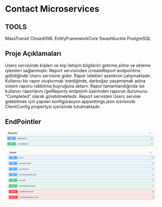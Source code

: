 # Contact Microservices

## TOOLS
MassTransit
ClosedXML
EntityFrameworkCore
Swashbuckle
PostgreSQL

## Proje Açıklamaları

Users servisinde kişileri ve kişi iletişim bilgilerini getirme,silme ve ekleme işlemleri sağlanmıştır.
Report servisinden /createReport endpointine gidildiğinde Users servisine gider.
Rapor istekleri asenkron çalışmaktadır. 
Kullanıcı bir rapor oluşturmak istediğinde, darboğaz yaşamamak adına sistem raporu rabbitmq kuyruğuna aktarır. 
Rapor tamamlandığında ise kullanıcı raporlarını /getReports endpointi üzerinden raporun durumunu "Completed" olarak görebilmektedir.
Report servisten Users servise gidebilmek için yapılan konfigürasyon appsettings.json içerisinde ClientConfig propertysi içerisinde tutulmaktadır.

## EndPointler

<img src="https://github.com/tahsincanpolat/Contact-microservices/blob/main/reports-endpoints.jpg" width="auto">
<img src="https://github.com/tahsincanpolat/Contact-microservices/blob/main/users-endpoints.jpg" width="auto">


